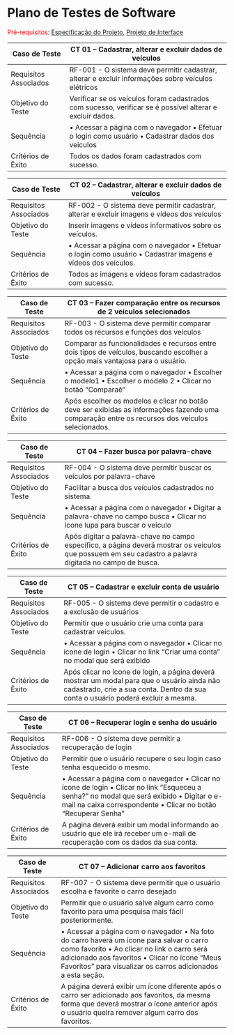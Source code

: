# Plano de Testes de Software

<span style="color:red">Pré-requisitos: <a href="2-Especificação do Projeto.md"> Especificação do Projeto</a></span>, <a href="3-Projeto de Interface.md"> Projeto de Interface</a>

|Caso de Teste| CT 01 – Cadastrar, alterar e excluir dados de veículos  |
|--|--|
|Requisitos Associados| RF-001 - O sistema deve permitir cadastrar, alterar e excluir informações sobre veículos elétricos|
|Objetivo do Teste| Verificar se os veículos foram cadastrados com sucesso, verificar se é possível alterar e excluir dados.
|Sequência| • Acessar a página com o navegador • Efetuar o login como usuário • Cadastrar dados dos veículos
|Critérios de Êxito| Todos os dados foram cadastrados com sucesso.

|Caso de Teste| CT 02 – Cadastrar, alterar e excluir dados de veículos  |
|--|--|
|Requisitos Associados| RF-002 - O sistema deve permitir cadastrar, alterar e excluir imagens e vídeos dos veículos |
|Objetivo do Teste| Inserir imagens e vídeos informativos sobre os veículos.
|Sequência| • Acessar a página com o navegador • Efetuar o login como usuário • Cadastrar imagens e vídeos dos veículos.
|Critérios de Êxito| Todos as imagens e vídeos foram cadastrados com sucesso.

|Caso de Teste|CT 03 – Fazer comparação entre os recursos de 2 veículos selecionados |
|--|--|
|Requisitos Associados| RF-003 - O sistema deve permitir comparar todos os recursos e funções dos veículos |
|Objetivo do Teste| Comparar as funcionalidades e recursos entre dois tipos de veículos, buscando escolher a opção mais vantajosa para o usuário.
|Sequência| • Acessar a página com o navegador • Escolher o modelo1 • Escolher o modelo 2 • Clicar no botão “Comparaê”
|Critérios de Êxito| Após escolher os modelos e clicar no botão deve ser exibidas as informações fazendo uma comparação entre os recursos dos veículos selecionados.

|Caso de Teste| CT 04 – Fazer busca por palavra-chave |
|--|--|
|Requisitos Associados| RF-004 - O sistema deve permitir buscar os veículos por palavra-chave |
|Objetivo do Teste| Facilitar a busca dos veículos cadastrados no sistema.
|Sequência| • Acessar a página com o navegador • Digitar a palavra-chave no campo busca • Clicar no ícone lupa para buscar o veículo
|Critérios de Êxito| Após digitar a palavra-chave no campo específico, a página deverá mostrar os veículos que possuem em seu cadastro a palavra digitada no campo de busca.

|Caso de Teste| CT 05 – Cadastrar e excluir conta de usuário |
|--|--|
|Requisitos Associados| RF-005 - O sistema deve permitir o cadastro e a exclusão de usuários |
|Objetivo do Teste| Permitir que o usuário crie uma conta para cadastrar veículos.
|Sequência| • Acessar a página com o navegador • Clicar no ícone de login • Clicar no link “Criar uma conta” no modal que será exibido
|Critérios de Êxito| Após clicar no ícone de login, a página deverá mostrar um modal para que o usuário ainda não cadastrado, crie a sua conta. Dentro da sua conta o usuário poderá excluir a mesma.

|Caso de Teste| CT 06 – Recuperar login e senha do usuário |
|--|--|
|Requisitos Associados| RF-006 - O sistema deve permitir a recuperação de login |
|Objetivo do Teste| Permitir que o usuário recupere o seu login caso tenha esquecido o mesmo.
|Sequência| • Acessar a página com o navegador • Clicar no ícone de login • Clicar no link “Esqueceu a senha?” no modal que será exibido • Digitar o e-mail na caixa correspondente • Clicar no botão “Recuperar Senha”
|Critérios de Êxito| A página deverá exibir um modal informando ao usuário que ele irá receber um e-mail de recuperação com os dados da sua conta.

|Caso de Teste| CT 07 – Adicionar carro aos favoritos |
|--|--|
|Requisitos Associados| RF-007 - O sistema deve permitir que o usuário escolha e favorite o carro desejado |
|Objetivo do Teste| Permitir que o usuário salve algum carro como favorito para uma pesquisa mais fácil posteriormente.
|Sequência| • Acessar a página com o navegador • Na foto do carro haverá um ícone para salvar o carro como favorito • Ao clicar no link o carro será adicionado aos favoritos • Clicar no ícone “Meus Favoritos” para visualizar os carros adicionados a esta seção.
|Critérios de Êxito| A página deverá exibir um ícone diferente após o carro ser adicionado aos favoritos, da mesma forma que deverá mostrar o ícone anterior após o usuário queira remover algum carro dos favoritos.
